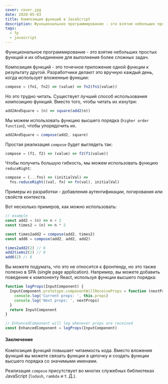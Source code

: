 ```yaml
---
cover: cover.jpg
date: 2020-05-03
title: Композиция функций в JavaScript
description: Функциональное программирование - это взятие небольших простых функций и их объединение для выполнения более сложных задач
tags:
  - fp
  - javascript
---
```


Функциональное программирование - это взятие небольших простых функций и их объединение для выполнения более сложных задач.

Композиция функций - это точечное приложение одной функции к результату другой. Разработчики делают это вручную каждый день, когда использует вложенные функции:

```javascript
compose = (fn1, fn2) => (value) => fn2(fn1(value))
```

Но это трудно читать. Существует лучший способ использования композицию функций. Вместо того, чтобы читать их изнутри:

```javascript
add2AndSquare = (n) => square(add2(n))
```

Мы можем использовать функцию высшего порядка (`higher order function`), чтобы упорядочить их.

```javascript
add2AndSquare = compose(add2, square)
```

Простая реализация `compose` будет выглядеть так:

```javascript
compose = (f1, f2) => (value) => f2(f1(value))
```

Чтобы получить большую гибкость, мы можем использовать функцию `reduceRight`:

```javascript
compose = (...fns) => (initialVal) =>
  fns.reduceRight((val, fn) => fn(val), initialVal)
```

Примеры из разработки - добавления аутентификации, логирования или свойств контекста.

Вот несколько примеров, как можно использовать:

```javascript
// example
const add2 = (n) => n + 2
const times2 = (n) => n * 2

const times2add2 = compose(add2, times2)
const add6 = compose(add2, add2, add2)

times2add2(2) // 6
add2tiems2(2) // 8
add6(2) // 8
```

Вы можете подумать, что это не относится к фронтенду, но это также полезно в SPA (single page application). Например, вы можете добавить поведение к компоненту React, используя функции высшего порядка:

```javascript
function logProps(InputComponent) {
  InputComponent.prototype.componentWillReceiveProps = function (nextProps) {
    console.log('Current props: ', this.props)
    console.log('Next props: ', nextProps)
  }
  return InputComponent
}

// EnhancedComponent will log whenever props are received
const EnhancedComponent = logProps(InputComponent)
```

#### Заключение

Композиция функций повышает читаемость кода. Вместо вложения функций вы можете связать функции в цепочку и создать функции высшего порядка со значимыми именами.

Реализация `compose` присутствует во многих служебных библиотеках JavaScript (`lodash`, `rambda` и т. Д.).
